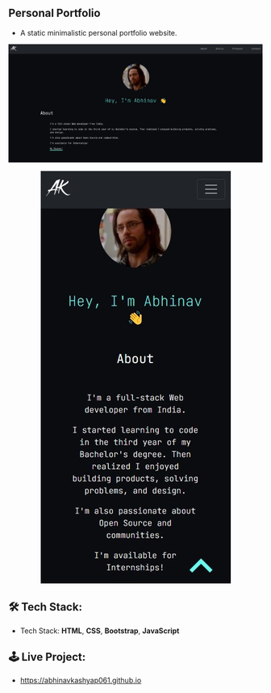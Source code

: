 <!-- INTRO TO PROJECT -->
## Personal Portfolio
- A static minimalistic personal portfolio website.
<img src="https://github.com/abhinavkashyap061/abhinavkashyap061.github.io/blob/main/readme-assets/desktop-view.jpg?raw=true" alt="desktop view">
<p align="center">
    <img src="https://github.com/abhinavkashyap061/abhinavkashyap061.github.io/blob/main/readme-assets/mobile-view.jpg?raw=true" alt="mobile view">
</p>

<!-- TECH STACK -->
## 🛠 Tech Stack:
- Tech Stack: **HTML**, **CSS**, **Bootstrap**, **JavaScript**

<!-- LIVE PROJECT -->
## 🕹 Live Project:
- https://abhinavkashyap061.github.io


